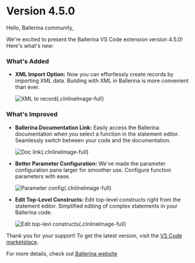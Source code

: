 # Version 4.5.0

Hello, Ballerina community,

We're excited to present the Ballerina VS Code extension version 4.5.0! Here's what's new:

### What's Added

- **XML Import Option:** Now you can effortlessly create records by importing XML data. Building with XML in Ballerina is more convenient than ever.

    ![XML to record](/learn/images/vs-code-extension/release-notes/v-4.5.0/xml-import.gif){.cInlineImage-full}

### What's Improved

- **Ballerina Documentation Link:** Easily access the Ballerina documentation when you select a function in the statement editor. Seamlessly switch between your code and the documentation.

    ![Doc link](/learn/images/vs-code-extension/release-notes/v-4.5.0/doc-link.gif){.cInlineImage-full}

- **Better Parameter Configuration:** We've made the parameter configuration pane larger for smoother use. Configure function parameters with ease.

    ![Parameter config](/learn/images/vs-code-extension/release-notes/v-4.5.0/param-panel.gif){.cInlineImage-full}

- **Edit Top-Level Constructs:** Edit top-level constructs right from the statement editor. Simplified editing of complex statements in your Ballerina code.

    ![Edit top-levl constructs](/learn/images/vs-code-extension/release-notes/v-4.5.0/top-level-constructs.gif){.cInlineImage-full}


Thank you for your support! To get the latest version, visit the [VS Code marketplace](https://marketplace.visualstudio.com/items?itemName=WSO2.ballerina).

For more details, check out [Ballerina website](https://ballerina.io) 
